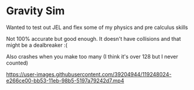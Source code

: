 # Gravity Sim

Wanted to test out JEL and flex some of my physics and pre calculus skills

Not 100% accurate but good enough. It doesn't have collisions and that might be a dealbreaker :(

Also crashes when you make too many (I think it's over 128 but I never counted)

https://user-images.githubusercontent.com/39204944/119248024-e266ce00-bb53-11eb-98b5-5197a79242d7.mp4
